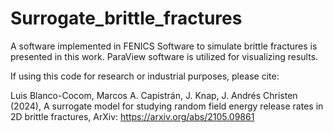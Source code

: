 # Surrogate_brittle_fractures

A software implemented in FENICS Software to simulate brittle fractures is presented in this work. ParaView software is utilized for visualizing results.

If using this code for research or industrial purposes, please cite:

Luis Blanco-Cocom, Marcos A. Capistrán, J. Knap, J. Andrés Christen (2024), A surrogate model for studying random field energy release rates in 2D brittle
fractures, ArXiv: https://arxiv.org/abs/2105.09861
